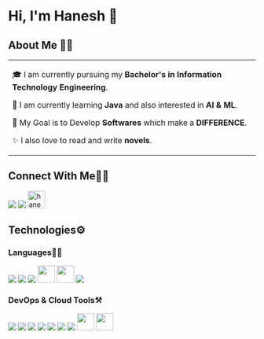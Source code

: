 # Hi, I'm Hanesh 👋

## About Me 👨‍💻

<table>
  <tr>
    <td valign="center">
      
🎓 I am currently pursuing my **Bachelor's in Information Technology Engineering**.

🌱 I am currently learning **Java** and also interested in **AI & ML**.

🎯 My Goal is to Develop **Softwares** which make a **DIFFERENCE**.

✨ I also love to read and write **novels**.

    
  </tr>
  </table>

## Connect With Me👋🏼

<p align="left">  
<a href="https://www.linkedin.com/in/hanesh-iyer-2ba69528b" target="blank"><img src="https://img.icons8.com/color/35/000000/linkedin.png"/></a>
<a href="/" target="blank"><img src="https://img.icons8.com/fluency/35/000000/instagram-new.png"/></a>
<a href="/" target="blank"><img src="https://cdn.iconscout.com/icon/free/png-256/leetcode-3629476-3031539.png" alt="haneshiyer9" height="35" width="35"/></a>
</p>

## Technologies⚙️

### Languages✍🏼

<img src="https://img.icons8.com/color/35/000000/html-5--v1.png"/> <img src="https://img.icons8.com/color/35/000000/css3.png"/> <img src="https://img.icons8.com/color/35/000000/javascript--v1.png"/> <img src="https://img.icons8.com/color/typescript" height="35" width="35"/> <img src="https://img.icons8.com/color/python" height="35" width="35"/> <img src="https://img.icons8.com/color/35/000000/java-coffee-cup-logo--v2.png"/>

### DevOps & Cloud Tools⚒️

<img src="https://img.icons8.com/fluency/35/000000/visual-studio-code-2019.png"/> <img src="https://img.icons8.com/color/35/000000/intellij-idea.png"/> <img src="https://img.icons8.com/color/35/000000/google-cloud.png"/> <img src="https://img.icons8.com/color/35/000000/figma--v2.png"/> <img src="https://img.icons8.com/color/35/000000/git.png"/> <img src="https://img.icons8.com/color/35/000000/github.png"/> <img src="https://img.icons8.com/cute-clipart/35/000000/canva.png"/> <img src="https://img.icons8.com/color/amazon-web-services" height="35" width="35"/> <img src="https://img.icons8.com/color/docker" height="35" width="35"/>
